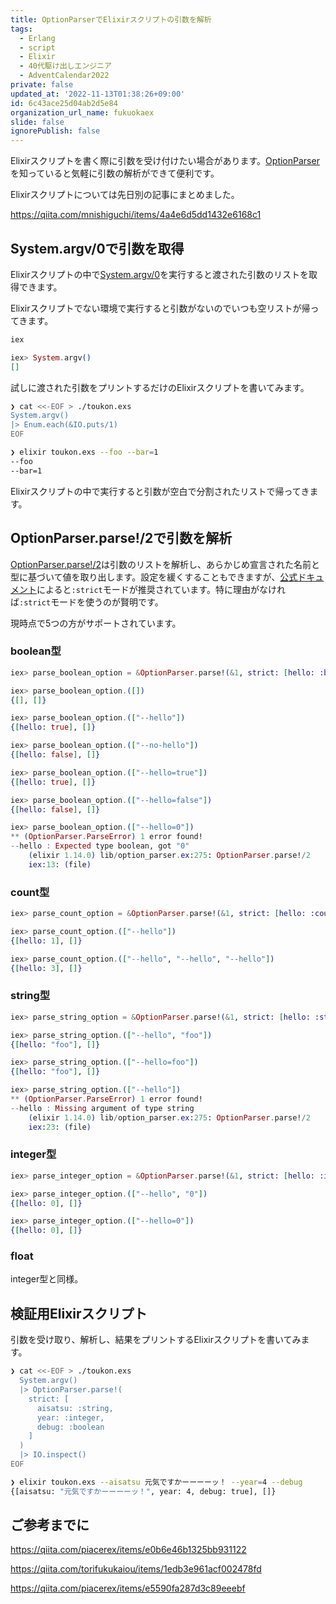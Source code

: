 ```yaml
---
title: OptionParserでElixirスクリプトの引数を解析
tags:
  - Erlang
  - script
  - Elixir
  - 40代駆け出しエンジニア
  - AdventCalendar2022
private: false
updated_at: '2022-11-13T01:38:26+09:00'
id: 6c43ace25d04ab2d5e84
organization_url_name: fukuokaex
slide: false
ignorePublish: false
---
```

Elixirスクリプトを書く際に引数を受け付けたい場合があります。[OptionParser]を知っていると気軽に引数の解析ができて便利です。

Elixirスクリプトについては先日別の記事にまとめました。

https://qiita.com/mnishiguchi/items/4a4e6d5dd1432e6168c1

## System.argv/0で引数を取得

Elixirスクリプトの中で[System.argv/0]を実行すると渡された引数のリストを取得できます。

Elixirスクリプトでない環境で実行すると引数がないのでいつも空リストが帰ってきます。

```elixir
iex

iex> System.argv()
[]
```

試しに渡された引数をプリントするだけのElixirスクリプトを書いてみます。

```bash
❯ cat <<-EOF > ./toukon.exs
System.argv()
|> Enum.each(&IO.puts/1)
EOF

❯ elixir toukon.exs --foo --bar=1
--foo
--bar=1
```

Elixirスクリプトの中で実行すると引数が空白で分割されたリストで帰ってきます。


## OptionParser.parse!/2で引数を解析

[OptionParser.parse!/2]は引数のリストを解析し、あらかじめ宣言された名前と型に基づいて値を取り出します。設定を緩くすることもできますが、[公式ドキュメント][OptionParser]によると`:strict`モードが推奨されています。特に理由がなければ`:strict`モードを使うのが賢明です。

現時点で5つの方がサポートされています。

### boolean型

```elixir
iex> parse_boolean_option = &OptionParser.parse!(&1, strict: [hello: :boolean])

iex> parse_boolean_option.([])
{[], []}

iex> parse_boolean_option.(["--hello"])
{[hello: true], []}

iex> parse_boolean_option.(["--no-hello"])
{[hello: false], []}

iex> parse_boolean_option.(["--hello=true"])
{[hello: true], []}

iex> parse_boolean_option.(["--hello=false"])
{[hello: false], []}

iex> parse_boolean_option.(["--hello=0"])
** (OptionParser.ParseError) 1 error found!
--hello : Expected type boolean, got "0"
    (elixir 1.14.0) lib/option_parser.ex:275: OptionParser.parse!/2
    iex:13: (file)
```

### count型

```elixir
iex> parse_count_option = &OptionParser.parse!(&1, strict: [hello: :count])

iex> parse_count_option.(["--hello"])
{[hello: 1], []}

iex> parse_count_option.(["--hello", "--hello", "--hello"])
{[hello: 3], []}
```

### string型

```elixir
iex> parse_string_option = &OptionParser.parse!(&1, strict: [hello: :string])

iex> parse_string_option.(["--hello", "foo"])
{[hello: "foo"], []}

iex> parse_string_option.(["--hello=foo"])
{[hello: "foo"], []}

iex> parse_string_option.(["--hello"])
** (OptionParser.ParseError) 1 error found!
--hello : Missing argument of type string
    (elixir 1.14.0) lib/option_parser.ex:275: OptionParser.parse!/2
    iex:23: (file)
```

### integer型

```elixir
iex> parse_integer_option = &OptionParser.parse!(&1, strict: [hello: :integer])

iex> parse_integer_option.(["--hello", "0"])
{[hello: 0], []}

iex> parse_integer_option.(["--hello=0"])
{[hello: 0], []}
```

### float

integer型と同様。


## 検証用Elixirスクリプト

引数を受け取り、解析し、結果をプリントするElixirスクリプトを書いてみます。

```bash
❯ cat <<-EOF > ./toukon.exs
  System.argv()
  |> OptionParser.parse!(
    strict: [
      aisatsu: :string,
      year: :integer,
      debug: :boolean
    ]
  )
  |> IO.inspect()
EOF

❯ elixir toukon.exs --aisatsu 元気ですかーーーーッ！ --year=4 --debug
{[aisatsu: "元気ですかーーーーッ！", year: 4, debug: true], []}
```

[System.argv/0]: https://hexdocs.pm/elixir/System.html#argv/0
[OptionParser]: https://hexdocs.pm/elixir/OptionParser.html
[OptionParser.parse!/2]: https://hexdocs.pm/elixir/OptionParser.html#parse!/2

## ご参考までに

https://qiita.com/piacerex/items/e0b6e46b1325bb931122

https://qiita.com/torifukukaiou/items/1edb3e961acf002478fd

https://qiita.com/piacerex/items/e5590fa287d3c89eeebf
